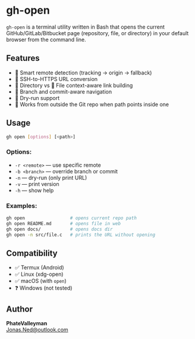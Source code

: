 # gh-open

`gh-open` is a terminal utility written in Bash that opens the current GitHub/GitLab/Bitbucket page (repository, file, or directory) in your default browser from the command line.

## Features

- 🧠 Smart remote detection (tracking → origin → fallback)
- 🔀 SSH-to-HTTPS URL conversion
- 🌲 Directory vs 📄 File context-aware link building
- 🌿 Branch and commit-aware navigation
- 🧪 Dry-run support
- 📁 Works from outside the Git repo when path points inside one

## Usage

```bash
gh open [options] [<path>]
```

### Options:

- `-r <remote>` — use specific remote
- `-b <branch>` — override branch or commit
- `-n` — dry-run (only print URL)
- `-v` — print version
- `-h` — show help

### Examples:

```bash
gh open                 # opens current repo path
gh open README.md       # opens file in web
gh open docs/           # opens docs dir
gh open -n src/file.c   # prints the URL without opening
```

## Compatibility

- ✅ Termux (Android)
- ✅ Linux (xdg-open)
- ✅ macOS (with `open`)
- ❓ Windows (not tested)

## Author

**PhateValleyman**  
Jonas.Ned@outlook.com

